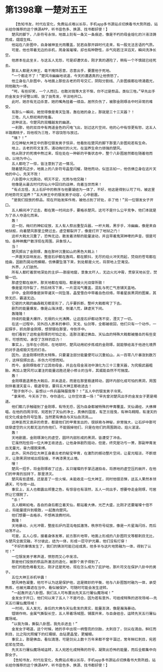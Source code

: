 # 第1398章 一楚对五王
        【告知书友，时代在变化，免费站点难以长存，手机app多书源站点切换看书大势所趋，站长给你推荐的这个换源APP，听书音色多、换源、找书都好使！】
       楚风的脚下，八卦符号永恒，地面上刻有一条又一条痕迹，像是不朽的母金熔化的汁液浇铸而成，熠熠生辉。
       他站在八卦图中，自身被神圣光雨覆盖，犹若自那开辟时代走来，有一股无法言语的气质。
       可是，他也带着无边的杀机，周身虽璀璨，却也有种野性，杀气宛若汪洋滔天，瞬间洗净长空。
       他原本在此坐关，与这五人无怨，可是却遭伏击，刚才真的遇险了，稍有一个不慎就已经死去。
       那五人都是大神王，毫不掩饰恶意，恣意出手，要置他于死地。
       “一个都走不了！”楚风冷幽幽地说道，今天的遭遇真的让他愤怒了。
       他立身在八卦图中，与地面上那些古老的符号交汇，阴阳分割线、八卦图痕都在喷涌霞光，同他融为一体。
       “呵，有些好笑，一个人而已，也敢对我等大言不惭，你不过是祭品，类似三牲。”早先出手的金发女子好整以暇，拢了拢秀发，平淡地开口。
       此时，她亦有无边杀意，她的嘴角挂着一缕血，居然负伤了，被那金刚琢击中时异常的难受。
       有那么一瞬间，她觉得像是青天坠落，轰在她的身上，那就是三十三天器？！
       三牲，凡人祭祀用的牲畜。
       这种说法，令楚风的双瞳越发的幽邃。
       一刹那，他的双目中有两道金色的闪电飞出，划过这片空间，他的心中有惊更有怒，这五人半路摘桃子，将他视为三牲，不容饶恕与放过。
       “咦？！”
       五位神秘大神王中的那位银发男子惊异，他看到在楚风的脚下那里八卦图宛若有生命。
       地上，古老的符文复苏，涌动绚烂的火光，在滋养生命力顽强的楚风。
       他从刚才的死境中熬过来，现在处在一种新的平衡状态中，整个八卦图居然都在随着他而动，以他为中心。
       五人都吃了一惊，皆注意到了这一情况。
       随着楚风迈步，地面上的八卦符号晶莹闪耀，随他而动，似亘古如一，他仿佛立身在这片天地的中心，先天不败！
       八卦图中火光跳动，明灭不定，光雨与他交融！
       他像是从最古时代的仙火中回归的战神，向着当世而来！
       “有点古怪，太上石炉中的秩序与他要凝结为一体了，不好，他这是得到认可了吗，被这里的地势符文滋养？”五大神王中的银发男子动容，心中剧震。
       “是我们投放的祭品，现在开始发挥作用，被他占到了好处，杀了他！”另一位银发女子开口。
       五人瞬间冲了过去，都在第一时间出手，要格杀楚风，这可不是什么公平竞争，他们本就是为了杀人夺造化而来。
       轰！
       这一刻，绚烂的神虹绽放，五人有人祭出重型兵器，一杆大戟，黑乎乎，冷幽幽，像是来自地狱般，向着楚风那里立劈过去，虚空都裂开了，像是打开了地狱之门！
       这杆大戟太沉重了，恐怖无边，散发着浓郁的能量波动，并且带着鬼哭神嚎的声音，很是可怕，各种神魔尸骸浮现在周围，异象惊人。
       当！
       楚风掷出了金刚琢，轰在那杆沉重如山的黑色大戟上！
       一声震天巨响发出，整座石炉都在轰鸣，都在颤抖，无尽的焰火冲天而起，焚烧的苍穹都在扭曲，因剧烈晃动而模糊，仿佛要坠落下来，到处都是火光，将禁地上空淹没。
       外界，人们骇然。
       所有人都盯着禁地深处的主炉——那座地窟，景象太吓人，无边火光冲霄，贯穿天地长空，焚毁一切。
       那虚空都在崩开，那天地都在塌陷，都是被火光烧穿所致！
       像是星河炸裂了，然后倾泻下来，一片混沌气覆盖，混乱与死亡气息铺天盖地。
       炉中，金刚琢像是挟带诸天一同坠落，晶莹雪白中带着血色纹络，带着星辰黑洞的图案，其势无匹，霸道无边。
       它砸的大戟的幽森戟刃都变形了，几乎要折断，整杆大戟都弯了下去。
       剧烈的能量爆发，像是山海决堤，倒灌八荒，肆虐天下间。
       轰隆隆！
       持续的能量大爆炸，无垠的火光沸腾，让这座石炉都动荡不安，湮灭了一切。
       在这一过程中，另外四人原本的拳印、天戈、仙剑等，全都被收回，他们只有一个动作，一起探手，抓向那金刚琢，想禁锢在那里，夺到手中。
       他们看到了这枚金刚琢的可怕之处，连那浇灌过佛血、天仙血的特殊大戟都被撞击的有些变形，可想而知，承受了怎样的巨力！
       事实上，当年在小阴间，在地球时，楚风动用初步炼成的金刚琢，就能够给高于他进化境界的对手造成毁灭性的打击。
       因为，这金刚琢材质太特殊，只要灌注部分能量便可以沉重如山，从一百零八斤暴涨到数万斤，这样投掷出去，杀伤力可想而知。
       而今，金刚琢吸收了过其他母金，并且在母金液池中演化为三十三重天器，为究极武器粗胎，再加上楚风可以灌注的能量远胜还是小修士的当年，其威能自然不可揣度。
       轰！
       金刚琢震退黑色大戟后，并未退走，而是在那里极速转动，圆环内部化成可怕的黑洞，周围则伴着漫天星斗，极速夸张，要将五大神王都收进去！
       “胆子倒不小，妄想以一件兵器降服我等？！”五人中的银发男子冷笑。
       “拿来吧，今天杀了你，夺你造化，让你空欢喜一场！”早先曾对楚风出手的金发女子更是喝道。
       他们都几乎触碰到了金刚琢，有恃无恐，因为自身都被特殊的甲胄覆盖，天仙诵经，大佛禅唱，在他的四周浮现，宛若到了天仙的净土，真佛的国度，有芝兰摇曳，有神鸟翱翔，有漫天的经文化成金色符号坠落，当然更有佛血与天仙血流淌……
       这神圣而又诡异的奇景，都是他们的甲胄发出的，很妖艳与神秘，非常强大，让石炉中那可烧穿虚空的火光都无法灼伤他们，不能毁掉他们，只是在他们的周围跳动，焰火滚滚。
       轰！
       天地剧震，金刚琢演化的虚空，圆环内部形成的黑洞，皆遭受了冲击。
       它虽然险些将一位大神王收进去，让他身体剧烈摇动，但是，终究是功亏一篑，那副甲胄发出无量光，奋力摆脱束缚。
       此外，另外四位大神王身着古老的秘宝甲胄，在激烈的撼动整片空间，让星光暗淡，不断熄灭，让那黑洞领域出现裂痕，不再漆黑无止境。
       嗖！
       楚风一招手，将金刚琢收了过去，五只璀璨的手掌迅速拍击，将原地的虚空压的崩开，在他们的甲胄的加持下，那里溃灭。
       楚风有些遗憾，还是差了一些火候，未能收走一位大神王，同时他很忌惮，这五人果然本领通天，可与他一战。
       事实上，五人也都露出郑重之色，有惊容也有凛然，五人一同出手，想要夺走金刚琢，可居然让它摆脱了。
       “杀！”
       五人眼眸如电，各自的身后都立着天仙，都站着大佛，光芒大盛，比刚才还要璀璨十倍不止，将能量提升到极致，一起轰向楚风。
       他们想要一击格杀，不想再浪费时间。
       轰隆！
       天地暴动，火光冲霄，整座石炉内混沌电弧激荡，秩序符号绽放，像是一片星海闪烁，而后动荡不止。
       可是，五人心惊，接着身体发寒，前方那片地带，地面上形成的八卦图符文等都刺目无比，与楚风全面交融，不分彼此，结为一体，形成一层守护光幕，他们没有打穿！
       “不好的事情发生了，我们的猜测可能已经成真，他多半与这片地势融为一体，得到了认可！”
       一位银发男子寒声道，愤怒而又心中发凉。
       那是他们投放的祭品所激活的造化，被那个男子得到了。
       他们的脸色难看无比，刚才还是死地，现在怎么成为了庇护地，那片符文在保护八卦中的男子。
       五位大神王杀机毕露！
       楚风神色凝重，他可不认为这是保护他，这是微妙的平衡，他与八卦图暂时融为一体，承受熬炼，也被光幕遮在当中，看似被保护，可随时可能会发生逆转。
       “一起轰开这八卦图，我们五人可布置出先天五行屠仙魔场域！”
       金发女子开口，他们何以来了五人？不是巧合，因为若有意外，可结成特殊的进攻场域——先天五行屠仙魔场域！
       一时间，五人发光，身后的大佛与天仙愈发的真实，能量澎湃，像是瀚海暴动。
       铿锵作响，金属气撕裂长空，五人带着场域图，铺展开来，与自身结合，运转先天五行屠仙魔场域。
       “以我为锋，撕裂八卦图，我先杀进去！”
       金发女子喝道，这个时候，她的手中出现一柄雪亮的剑胎，太刺目了，剑尖在滴血，鲜红而刺目，比之阳光照耀下的红珊瑚、血钻更晶莹，更耀眼。
       事实上，那是佛血，看似滴落，可是剑尖上数十万年来都不曾干涸过，常年鲜红刺目，宛若岩浆在焚烧。
       先天五行屠仙魔场域运转，五人宛若化成特殊的符号，凝聚出恐怖的能量，而后全都集中向那女子。
       【告知书友，时代在变化，免费站点难以长存，手机app多书源站点切换看书大势所趋，站长给你推荐的这个换源APP，听书音色多、换源、找书都好使！】